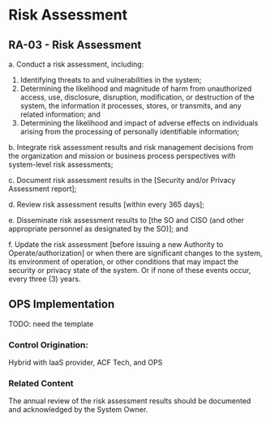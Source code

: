 # Risk Assessment
## RA-03 - Risk Assessment

a. Conduct a risk assessment, including:

1. Identifying threats to and vulnerabilities in the system;
2. Determining the likelihood and magnitude of harm from unauthorized access, use, disclosure, disruption, modification, or destruction of the system, the information it processes, stores, or transmits, and any related information; and
3. Determining the likelihood and impact of adverse effects on individuals arising from the processing of personally identifiable information;

b. Integrate risk assessment results and risk management decisions from the organization and mission or business process perspectives with system-level risk assessments;

c. Document risk assessment results in the [Security and/or Privacy Assessment report];

d. Review risk assessment results [within every 365 days];

e. Disseminate risk assessment results to [the SO and CISO (and other appropriate personnel as designated by the SO)]; and

f. Update the risk assessment [before issuing a new Authority to Operate/authorization] or when there are significant changes to the system, its environment of operation, or other conditions that may impact the security or privacy state of the system. Or if none of these events occur, every three (3) years.

## OPS Implementation

TODO: need the template

### Control Origination:

Hybrid with IaaS provider, ACF Tech, and OPS

### Related Content

The annual review of the risk assessment results should be documented and acknowledged by the System Owner.
